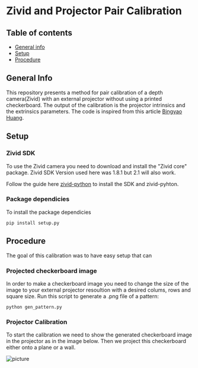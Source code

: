 # Zivid and Projector Pair Calibration
## Table of contents
* [General info](#general-info)
* [Setup](#setup)
* [Procedure](#procedure)
## General Info
This repository presents a method for pair calibration of a depth camera(Zivid) with an external projector without using a printed checkerboard. The output of the calibration is the projector intrinsics and the extrinsics parameters. The code is inspired from this article [Bingyao Huang](https://bingyaohuang.github.io/Calibrate-Kinect-and-projector/).
## Setup
### Zivid SDK
To use the Zivid camera you need to download and install the "Zivid core" package. Zivid SDK Version used here was 1.8.1 but 2.1 will also work.

Follow the guide here [zivid-python](https://github.com/zivid/zivid-python) to install the SDK and zivid-pyhton.
### Package dependicies
To install the package dependicies
```
pip install setup.py
```
## Procedure
The goal of this calibration was to have easy setup that can 
### Projected checkerboard image
In order to make a checkerboard image you need to change the size of the image to your external projector resoultion with a desired colums, rows and square size.
Run this script to generate a .png file of a pattern:
```
python gen_pattern.py
```
### Projector Calibration
To start the calibration we need to show the generated checkerboard image in the projector as in the image below. Then we project this checkerboard either onto a plane or a wall. 

![picture](<img src="https://github.com/eivindtn/TPK4560-Specalization-Project/blob/main/images/Test%20Jig/2.jpg" width="48">)
